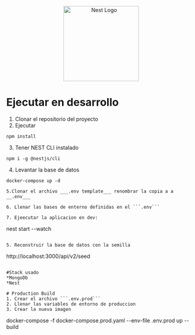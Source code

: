 <p align="center">
  <a href="http://nestjs.com/" target="blank"><img src="https://nestjs.com/img/logo-small.svg" width="200" alt="Nest Logo" /></a>
</p>

# Ejecutar en desarrollo
1. Clonar el repositorio del proyecto
2. Ejecutar
```
npm install
```
3. Tener NEST CLI instalado
```
npm i -g @nestjs/cli
```
4. Levantar la base de datos
```
docker-compose up -d

5.Clonar el archivo ___.env template___ renombrar la copia a a __.env___

6. Llenar las bases de enterno definidas en el ```.env```

7. Ejeecutar la aplicacion en dev: 
```
nest start --watch
```

5. Reconstruir la base de datos con la semilla
```
http://localhost:3000/api/v2/seed
```

#Stack usado
*MongoDb
*Nest

# Production Build
1. Crear el archivo ```.env.prod```
2. Llenar las variables de entorno de produccion 
3. Crear la nueva imagen 
```
docker-compose -f docker-compose.prod.yaml --env-file .env.prod up --build
```


